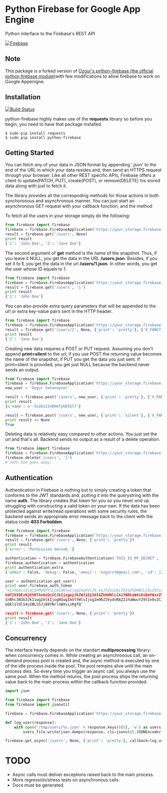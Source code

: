 # Python Firebase for Google App Engine

Python interface to the Firebase's REST API

[![Firebase](https://www.firebase.com/images/logo.png)](http://www.firebase.com)

## Note

This package is a forked version of [Ozgur's python-firebase (the official python firebase module)]with few modifications to allow firebase to work on Google Appenigne.

[Ozgur's python-firebase (the official python firebase module)]: https://github.com/ozgur/python-firebase

## Installation

[![Build Status](https://travis-ci.org/ozgur/python-firebase.png?branch=master)](https://travis-ci.org/ozgur/python-firebase)

python-firebase highly makes use of the **requests** library so before you begin, you need to have that package installed.

    $ sudo pip install requests
    $ sudo pip install python-firebase

## Getting Started

You can fetch any of your data in JSON format by appending '.json' to the end of the URL in which your data resides and, then send an HTTPS request through your browser. Like all other REST specific APIs, Firebase offers a client to update(PATCH, PUT), create(POST), or remove(DELETE) his stored data along with just to fetch it.

The library provides all the correspoding methods for those actions in both synchoronous and asynchronous manner. You can just start an asynchronous GET request with your callback function, and the method


To fetch all the users in your storage simply do the following:

```python
from firebase import firebase
firebase = firebase.FirebaseApplication('https://your_storage.firebaseio.com', None)
result = firebase.get('/users', None)
print result
{'1': 'John Doe', '2': 'Jane Doe'}
```


The second argument of **get** method is the name of the snapshot. Thus, if you leave it NULL, you get the data in the URL **/users.json**. Besides, if you set it to **1**, you get the data in the url **/users/1.json**. In other words, you get the user whose ID equals to 1.

```python
from firebase import firebase
firebase = firebase.FirebaseApplication('https://your_storage.firebaseio.com', None)
result = firebase.get('/users', '1')
print result
{'1': 'John Doe'}
```

You can also provide extra query parameters that will be appended to the url or extra key-value pairs sent in the HTTP header.

```python
from firebase import firebase
firebase = firebase.FirebaseApplication('https://your_storage.firebaseio.com', None)
result = firebase.get('/users/2', None, {'print': 'pretty'}, {'X_FANCY_HEADER': 'VERY FANCY'})
print result
{'2': 'Jane Doe'}
```

Creating new data requires a POST or PUT request. Assuming you don't append **print=silent** to the url, if you use POST the returning value becomes the name of the snapshot, if PUT you get the data you just sent. If print=silent is provided, you get just NULL because the backend never sends an output.

```python
from firebase import firebase
firebase = firebase.FirebaseApplication('https://your_storage.firebaseio.com', None)
new_user = 'Ozgur Vatansever'

result = firebase.post('/users', new_user, {'print': 'pretty'}, {'X_FANCY_HEADER': 'VERY FANCY'})
print result
{u'name': u'-Io26123nDHkfybDIGl7'}

result = firebase.post('/users', new_user, {'print': 'silent'}, {'X_FANCY_HEADER': 'VERY FANCY'})
print result == None
True
```

Deleting data is relatively easy compared to other actions. You just set the url and that's all. Backend sends no output as a result of a delete operation.

```python
from firebase import firebase
firebase = firebase.FirebaseApplication('https://your_storage.firebaseio.com', None)
firebase.delete('/users', '1')
# John Doe goes away.
```

## Authentication

Authentication in Firebase is nothing but to simply creating a token that conforms to the JWT standards and, putting it into the querystring with the name **auth**. The library creates that token for you so you never end up struggling with constructing a valid token on your own. If the data has been protected against write/read operations with some security rules, the backend sends an appropriate error message back to the client with the status code **403 Forbidden**.

```python
from firebase import firebase
firebase = firebase.FirebaseApplication('https://your_storage.firebaseio.com', authentication=None)
result = firebase.get('/users', None, {'print': 'pretty'})
print result
{'error': 'Permission denied.'}

authentication = firebase.FirebaseAuthentication('THIS_IS_MY_SECRET', 'ozgurvt@gmail.com', extra={'id': 123})
firebase.authentication = authentication
print authentication.extra
{'admin': False, 'debug': False, 'email': 'ozgurvt@gmail.com', 'id': 123, 'provider': 'password'}

user = authentication.get_user()
print user.firebase_auth_token
"eyJhbGciOiAiSFMyNTYiLCAidHlwIjogIkpXVCJ9.eyJhZG1pbiI6IGZhbHNlLCAiZGVidWciOiBmYWxzZSwgIml
hdCI6IDEzNjE5NTAxNzQsICJkIjogeyJkZWJ1ZyI6IGZhbHNlLCAiYWRtaW4iOiBmYWxzZSwgInByb3ZpZGVyIjog
InBhc3N3b3JkIiwgImlkIjogNSwgImVtYWlsIjogIm96Z3VydnRAZ21haWwuY29tIn0sICJ2IjogMH0.lq4IRVfvE
GQklslOlS4uIBLSSJj88YNrloWXvisRgfQ"

result = firebase.get('/users', None, {'print': 'pretty'})
print result
{'1': 'John Doe', '2': 'Jane Doe'}
```

## Concurrency

The interface heavily depends on the standart **multiprocessing** library when concurrency comes in. While creating an asynchronous call, an on-demand process pool is created and, the async method is executed by one of the idle process inside the pool. The pool remains alive until the main process dies. So every time you trigger an async call, you always use the same pool. When the method returns, the pool process ships the returning value back to the main process within the callback function provided.

```python
import json

from firebase import firebase
from firebase import jsonutil

firebase = firebase.FirebaseApplication('https://your_storage.firebaseio.com', authentication=None)

def log_user(response):
    with open('/tmp/users/%s.json' % response.keys()[0], 'w') as users_file:
        users_file.write(json.dumps(response, cls=jsonutil.JSONEncoder))

firebase.get_async('/users', None, {'print': 'pretty'}, callback=log_user)
```

# TODO

 * Async calls must deliver exceptions raised back to the main process.
 * More regression/stress tests on asynchronous calls.
 * Docs must be generated.

